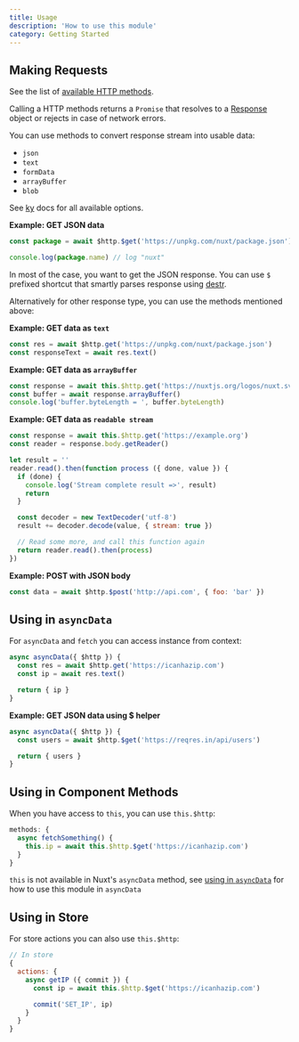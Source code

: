 ```yaml
---
title: Usage
description: 'How to use this module'
category: Getting Started
---
```


## Making Requests

See the list of [available HTTP methods](/http-methods).

Calling a HTTP methods returns a `Promise` that resolves to a [Response](https://developer.mozilla.org/en-US/docs/Web/API/Response) object or rejects in case of network errors.

You can use methods to convert response stream into usable data:
- `json`
- `text`
- `formData`
- `arrayBuffer`
- `blob`

See [ky](https://github.com/sindresorhus/ky#options) docs for all available options.

**Example: GET JSON data**

```js
const package = await $http.$get('https://unpkg.com/nuxt/package.json')

console.log(package.name) // log "nuxt"
```

In most of the case, you want to get the JSON response. You can use `$` prefixed shortcut that smartly parses response using [destr](https://github.com/nuxt-contrib/destr).


Alternatively for other response type, you can use the methods mentioned above:

**Example: GET data as `text`**
```js
const res = await $http.get('https://unpkg.com/nuxt/package.json')
const responseText = await res.text()
```

**Example: GET data as `arrayBuffer`**
```js
const response = await this.$http.get('https://nuxtjs.org/logos/nuxt.svg')
const buffer = await response.arrayBuffer()
console.log('buffer.byteLength = ', buffer.byteLength)
```

**Example: GET data as `readable stream`**
```js
const response = await this.$http.get('https://example.org')
const reader = response.body.getReader()

let result = ''
reader.read().then(function process ({ done, value }) {
  if (done) {
    console.log('Stream complete result =>', result)
    return
  }

  const decoder = new TextDecoder('utf-8')
  result += decoder.decode(value, { stream: true })

  // Read some more, and call this function again
  return reader.read().then(process)
})
```

**Example: POST with JSON body**

```js
const data = await $http.$post('http://api.com', { foo: 'bar' })
```

## Using in `asyncData`

For `asyncData` and `fetch` you can access instance from context:

```js
async asyncData({ $http }) {
  const res = await $http.get('https://icanhazip.com')
  const ip = await res.text()

  return { ip }
}
```

**Example: GET JSON data using $ helper**

```js
async asyncData({ $http }) {
  const users = await $http.$get('https://reqres.in/api/users')

  return { users }
}
```

## Using in Component Methods

When you have access to `this`, you can use `this.$http`:

```js
methods: {
  async fetchSomething() {
    this.ip = await this.$http.$get('https://icanhazip.com')
  }
}
```

<alert type="info">

`this` is not available in Nuxt's `asyncData` method, see [using in `asyncData`](#using-in-asyncdata) for how to use this module in `asyncData`

</alert>

## Using in Store

For store actions you can also use `this.$http`:

```js
// In store
{
  actions: {
    async getIP ({ commit }) {
      const ip = await this.$http.$get('https://icanhazip.com')

      commit('SET_IP', ip)
    }
  }
}
```
